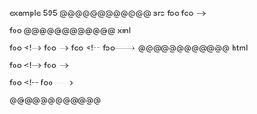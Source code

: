 example 595
@@@@@@@@@@@@ src
foo <!--> foo -->

foo <!-- foo--->
@@@@@@@@@@@@ xml
<?xml version="1.0" encoding="UTF-8"?>
<!DOCTYPE document SYSTEM "CommonMark.dtd">
<document xmlns="http://commonmark.org/xml/1.0">
  <paragraph>
    <text>foo &lt;!--&gt; foo --&gt;</text>
  </paragraph>
  <paragraph>
    <text>foo &lt;!-- foo---&gt;</text>
  </paragraph>
</document>
@@@@@@@@@@@@ html
<p>foo &lt;!--&gt; foo --&gt;</p>
<p>foo &lt;!-- foo---&gt;</p>
@@@@@@@@@@@@

